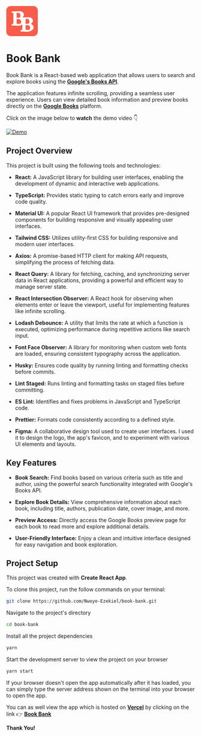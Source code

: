 ![Logo](/src/assets/images/readme/logo.png)

# Book Bank

Book Bank is a React-based web application that allows users to search and explore books using the **[Google's Books API]**.

The application features infinite scrolling, providing a seamless user experience. Users can view detailed book information and preview books directly on the **[Google Books]** platform.

Click on the image below to **watch** the demo video 👇

[![Demo](/src/assets/images/readme/thumbnail.png)](https://res.cloudinary.com/df684yx7d/video/upload/v1723771944/book-bank/videos/demo.mp4)


## Project Overview

This project is built using the following tools and technologies:

- **React:** A JavaScript library for building user interfaces, enabling the development of dynamic and interactive web applications.

- **TypeScript:** Provides static typing to catch errors early and improve code quality.

- **Material UI:** A popular React UI framework that provides pre-designed components for building responsive and visually appealing user interfaces.

- **Tailwind CSS:** Utilizes utility-first CSS for building responsive and modern user interfaces.

- **Axios:** A promise-based HTTP client for making API requests, simplifying the process of fetching data.

- **React Query:** A library for fetching, caching, and synchronizing server data in React applications, providing a powerful and efficient way to manage server state.

- **React Intersection Observer:** A React hook for observing when elements enter or leave the viewport, useful for implementing features like infinite scrolling.

- **Lodash Debounce:** A utility that limits the rate at which a function is executed, optimizing performance during repetitive actions like search input.

- **Font Face Observer:** A library for monitoring when custom web fonts are loaded, ensuring consistent typography across the application.

- **Husky:** Ensures code quality by running linting and formatting checks before commits.

- **Lint Staged:** Runs linting and formatting tasks on staged files before committing.

- **ES Lint:** Identifies and fixes problems in JavaScript and TypeScript code.

- **Prettier:** Formats code consistently according to a defined style.

- **Figma:** A collaborative design tool used to create user interfaces. I used it to design the logo, the app's favicon, and to experiment with various UI elements and layouts.

## Key Features

- **Book Search:** Find books based on various criteria such as title and author, using the powerful search functionality integrated with Google's Books API.

- **Explore Book Details:** View comprehensive information about each book, including title, authors, publication date, cover image, and more.

- **Preview Access:** Directly access the Google Books preview page for each book to read more and explore additional details.

- **User-Friendly Interface:** Enjoy a clean and intuitive interface designed for easy navigation and book exploration.

## Project Setup

This project was created with **Create React App**.

To clone this project, run the follow commands on your terminal:

```sh
git clone https://github.com/Nwoye-Ezekiel/book-bank.git
```

Navigate to the project's directory

```sh
cd book-bank
```

Install all the project dependencies

```sh
yarn
```

Start the development server to view the project on your browser

```sh
yarn start
```

If your browser doesn't open the app automatically after it has loaded, you can simply type the server address shown on the terminal into your browser to open the app.

You can as well view the app which is hosted on **[Vercel]** by clicking on the link 👉 **[Book Bank]**

**Thank You!**

[vercel]: https://vercel.com/
[google books]: https://books.google.com
[book bank]: https://the-book-bank.vercel.app/
[create react app]: https://create-react-app.dev/
[google's books api]: https://developers.google.com/books
